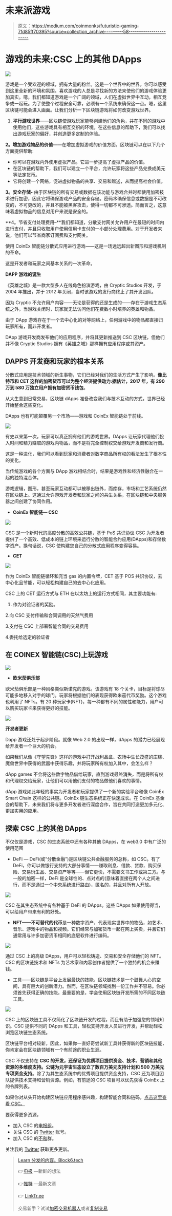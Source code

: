 # 未来派游戏

> 原文：<https://medium.com/coinmonks/futuristic-gaming-7fd85ff70395?source=collection_archive---------58----------------------->

# 游戏的未来:CSC 上的其他 DApps

![](img/dd4209abff8becb333feeb7e73e0b799.png)

游戏是一个受欢迎的领域，拥有大量的粉丝。这是一个世界中的世界。你可以感受到这里全新的环境和氛围。喜欢游戏的人总是寻找新的方法来使他们的游戏体验更加真实。嗯，我们都知道游戏是一个广阔的领域，人们在虚拟世界中互动，相互竞争或一起玩。为了使整个过程安全可靠，必须有一个系统来确保这一点。嗯，这里区块链可能会进入画面。让我们分析一下区块链游戏将如何改变游戏世界。

1.  **平行游戏世界**——区块链使游戏玩家能够创建他们的角色，并在不同的游戏中使用他们，这些游戏具有相互交织的环境。在这些信息的帮助下，我们可以找出游戏玩家的偏好，并创造更多定制的体验。

**2。增加游戏物品的价值**——在增加虚拟游戏的价值方面，区块链可以在以下几个方面提供帮助:

*   你可以在游戏内外使用虚拟产品。它进一步提高了虚拟产品的价值。
*   在区块链的帮助下，我们可以建立一个平台，允许玩家将这些产品兑换成美元等法定货币。
*   它将创建一个网络，促进虚拟物品的共享、交易和赠送，从而提高社会价值。

**3。安全存储-** 由于区块链的所有交易或数据在该功能与游戏合并时都使用加密技术进行加密，因此它将确保游戏产品的安全存储。密码术确保信息或数据是不可改变的，不可更改的，并且不能被黑客攻击，使得一切都不可渗透。简而言之，这意味着虚拟物品的信息对用户来说是安全的。

**4。节省支付处理费用–**我们都知道，分散支付网关允许用户在最短的时间内进行支付，并且只收取用户使用信用卡支付的一小部分处理费用。对于开发者来说，他们可以节省商家订阅费和支付网关。

使用 CoinEx 智能链分散式应用进行游戏——这是一场远远超出新图形和游戏机制的革命。

这是开发者和玩家之间基本关系的一次革命。

**DAPP 游戏的诞生**

《英雄之城》是一款大型多人在线角色扮演游戏，由 Cryptic Studios 开发，于 2004 年推出，并于 2012 年关闭，当时该游戏的发行商终止了其开发团队。

因为 Cryptic 不允许用户内容——无论是获得的还是生成的——存在于游戏生态系统之外，当游戏关闭时，玩家就无法访问他们花费数小时培养的英雄和物品。

由于 DApp 游戏存在于一个去中心化的对等网络上，任何游戏中的物品都直接归玩家所有，而非开发者。

DApp 游戏开发商发布他们的应用程序，并将其更新推送到 CSC 区块链，但他们并不像 Cryptic Studios 拥有《英雄之城》那样拥有应用程序或其资产。

## **DAPPS 开发商和玩家的根本关系**

分散式应用是技术领域的新生事物，它们已经对我们的生活方式产生了影响。**像比特币和 CET 这样的加密货币可以为整个经济提供动力:据估计，2017 年，有 290 万到 580 万独立用户拥有加密货币钱包**。

从大生意到日常交易，区块链 dApps 准备改变我们与技术互动的方式，世界已经开始整合这些变化。

DApps 也有可能颠覆另一个市场——游戏和 CoinEx 智能链处于前线。

![](img/0c7520f3bdc5e02aec4fcbd25771bc3f.png)

有史以来第一次，玩家可以真正拥有他们的游戏世界。DApps 让玩家代理他们投入时间和精力赚取的游戏内物品，而不是将完全控制权交给游戏开发商和发行商。

这是一种进化，我们可以看到玩家和消费者对数字商品所有权的看法发生了根本性的变化。

当传统游戏的各个方面与 DApp 游戏相结合时，结果是游戏性和经济性融合在一起的独特混合体。

游戏逻辑，图形，甚至玩家互动都可以被移出链外，而库存，市场和工艺系统仍然在区块链上。这通过允许游戏开发者和玩家之间的共生关系，在区块链和中央服务器之间创建了协同作用。

*   **CoinEx 智能链— CSC**

![](img/fe3158b982025a7055ec1fdfdbc4f2ff.png)

CSC 是一个新时代的高度分散的高效公共链，基于 PoS 共识协议 CSC 为开发者提供了一个高效、低成本的链上环境来运行分散的智能合约应用(DApps)和存储数字资产。换句话说，CSC 使构建您自己的分散式应用程序变得容易。

*   **CET**

![](img/d28181a91ad8b1f02aa31a7bd983b00b.png)

作为 CoinEx 智能链循环和充当 gas 的内置令牌，CET 基于 POS 共识协议，去中心化且节能，可以轻松构建自己的去中心化应用。

CSC 上的 CET 运行方式与 ETH 在以太坊上的运行方式相同，其主要功能有:

1.  作为对验证者的奖励。

2.向 CSC 支付传输和合同调用的天然气费用

3.支付在 CSC 上部署智能合同的交易费用

4.委托给选定的验证者

## **在 COINEX 智能链(CSC)上玩游戏**

![](img/a3bbcf41ddc094bcd85acfe2d5bf9de7.png)

*   **欧米茄俱乐部**

欧米茄俱乐部是一种风格类似斯诺克的游戏。该游戏有 18 个关卡，目标是将球尽可能多地移入对手的球门。玩家将根据他们的表现获得欧米茄代币奖励。这个游戏也利用了 NFTs。有 20 种玩家卡(NFT)，每一种都有不同的属性和能力，用户可以购买玩家卡来获得更好的技能。

![](img/5b06e1768e2b6d71a25096fa62e92952.png)

**开发者更新**

Dapp 游戏还处于起步阶段。就像 Web 2.0 的出现一样，dApps 的潜力已经展现给开发者一个巨大的机会。

如果我们从像《守望先锋》这样的游戏中打开战利品盒、农场中生长茂盛的庄稼、魔兽世界中获得的武器中获得乐趣，并将玩家所有权加入其中，会怎么样？

dApp games 不会将这些数字物品借给玩家，直到游戏最终消失，而是将所有权和代理权交给玩家，让他们可以用他们支付的物品做他们喜欢的事情。

dApp 游戏如此年轻的事实为开发者和玩家提供了一个新的实验平台和像 CoinEx Smart Chain 这样的公共链。CoinEx 链生态系统正在快速成长。在 CoinEx 基金会的帮助下，未来我们将与更多开发者进行深度合作，旨在共同打造更加多元化、更加实用的应用。

## 探索 CSC 上的其他 DApps

不仅仅是游戏，CSC 的生态系统中还有各种其他 DApps，在 web3.0 中有广泛的使用范围

*   DeFi — DeFi(或“分散金融”)是区块链公共金融服务的总称，如 CSC。有了 DeFi，你可以做银行支持的大部分事情——赚取利息、借款、贷款、购买保险、交易衍生品、交易资产等等——但它更快，不需要文书工作或第三方。与一般的加密一样，DeFi 是全球性的、点对点的(意味着直接在两个人之间进行，而不是通过一个中央系统进行路由)，匿名的，并且对所有人开放。

![](img/b6d77a7171c3c4e0e3d9c7eb0043e3ea.png)

CSC 在其生态系统中有各种基于 DeFi 的 DApps。这些 DApps 如果使用得当，可以给用户带来有利的好处。

*   **NFT——不可替代的代币**是一种数字资产，代表现实世界中的物品，如艺术、音乐、游戏中的物品和视频。它们经常与加密货币一起在网上买卖，并且它们通常用与许多加密货币相同的底层软件进行编码。

![](img/f05482de494214c6c50d6de157b200b9.png)

通过 CSC 上的高级 DApps，用户可以轻松铸造、交易和安全存储他们的 NFT。CSC 的区块链技术和 NFTs 为艺术家和内容创作者提供了一个独特的机会来赚钱。

*   工具——区块链是平台上发展最快的技能，区块链技术是一个鼓舞人心的空间，具有巨大的创新潜力。然而，在区块链领域找到一份工作并不容易。你必须首先获得正确的技能，最重要的是，学会使用区块链开发所需的不同区块链工具。

![](img/e34c34ec293ab16991764e2a6c1ed79f.png)

CSC 上的区块链工具不仅简化了区块链开发的过程，而且有助于加强您的领域知识。CSC 提供不同的 DApps 和工具，轻松支持开发人员进行开发，并帮助轻松浏览区块链生态系统。

区块链平台相对较新，因此，如果你一直好奇尝试新工具并获得新的区块链技能，你肯定会在区块链领域有一个有前途的职业生涯。

CSC 不仅支持在 **CSC 的开发，还保证为优质项目提供资金、技术、营销和其他资源的多维度支持。公链为元宇宙生态设立了数百万美元支持计划和 500 万美元专项资金支持**。除了为其生态系统中的优秀项目提供资金支持，CSC 还为项目团队提供技术支持和营销资源。例如，有前途的 CSC 项目可以优先获得 CoinEx 上的令牌列表。

如果你对从头开始构建区块链应用程序感兴趣，构建智能合同和链码，[点击这里查看 CSC。](https://www.coinex.org/?lang=en_US)

要获得更多资源，

*   加入 CSC 的[电报组](https://t.me/CoinExChain)。
*   关注 CSC 的 [Twitter](https://twitter.com/CoinEx_CSC) 账号。
*   加入 CSC 的[不和](https://discord.gg/5uBGRW9qSp)群。

关注我的 [Twitter](https://twitter.com/kryptmystro) 获取更多更新。

> [Learn 分发的内容。Block6.tech](https://learn.block6.tech)
> 
> 👉[电报](https://t.me/block6_tech) —新鲜的想法
> 
> 👉[推特](https://twitter.com/block6_tech) —最新文章
> 
> 👉 [LinkTr.ee](https://linktr.ee/block6)
> 
> 交易新手？试试[加密交易机器人](/coinmonks/crypto-trading-bot-c2ffce8acb2a)或者[复制交易](/coinmonks/top-10-crypto-copy-trading-platforms-for-beginners-d0c37c7d698c)